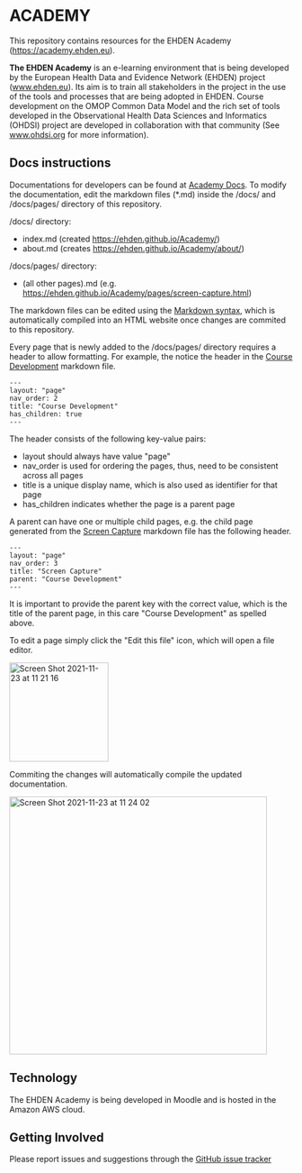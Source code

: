 # ACADEMY

This repository contains resources for the EHDEN Academy (https://academy.ehden.eu).

**The EHDEN Academy** is an e-learning environment that is being developed by the European Health Data and Evidence Network (EHDEN) project (www.ehden.eu). Its aim is to train all stakeholders in the project in the use of the tools and processes that are being adopted in EHDEN. Course development on the OMOP Common Data Model and the rich set of tools developed in the Observational Health Data Sciences and Informatics (OHDSI) project are developed in collaboration with that community (See www.ohdsi.org for more information). 

## Docs instructions
Documentations for developers can be found at [Academy Docs](ehden.github.io/Academy). To modify the documentation, edit the markdown files (*.md) inside the /docs/ and /docs/pages/ directory of this repository.

/docs/ directory:
- index.md (created https://ehden.github.io/Academy/)
- about.md (creates https://ehden.github.io/Academy/about/)

/docs/pages/ directory:
- (all other pages).md (e.g. https://ehden.github.io/Academy/pages/screen-capture.html)

The markdown files can be edited using the [Markdown syntax](https://docs.github.com/en/github/writing-on-github/getting-started-with-writing-and-formatting-on-github/basic-writing-and-formatting-syntax), which is automatically compiled into an HTML website once changes are commited to this repository.

Every page that is newly added to the /docs/pages/ directory requires a header to allow formatting. For example, the notice the header in the [Course Development](https://raw.githubusercontent.com/EHDEN/Academy/master/docs/pages/course-index.md) markdown file.
```
---
layout: "page"
nav_order: 2
title: "Course Development"
has_children: true
---

```

The header consists of the following key-value pairs:
- layout should always have value "page"
- nav_order is used for ordering the pages, thus, need to be consistent across all pages
- title is a unique display name, which is also used as identifier for that page
- has_children indicates whether the page is a parent page

A parent can have one or multiple child pages, e.g. the child page generated from the [Screen Capture](https://raw.githubusercontent.com/EHDEN/Academy/master/docs/pages/screen-capture.md) markdown file has the following header.

```
---
layout: "page"
nav_order: 3
title: "Screen Capture"
parent: "Course Development"
---
```
It is important to provide the parent key with the correct value, which is the title of the parent page, in this care "Course Development" as spelled above.

To edit a page simply click the "Edit this file" icon, which will open a file editor.

<img width="176" alt="Screen Shot 2021-11-23 at 11 21 16" src="https://user-images.githubusercontent.com/7384198/143007348-b4cea287-33d2-4be1-934b-ff18964fa33c.png">

Commiting the changes will automatically compile the updated documentation.

<img width="458" alt="Screen Shot 2021-11-23 at 11 24 02" src="https://user-images.githubusercontent.com/7384198/143008166-7593f1a8-8357-4c2f-ad36-25463466b4ff.png">

## Technology
The EHDEN Academy is being developed in Moodle and is hosted in the Amazon AWS cloud.

## Getting Involved
Please report issues and suggestions through the <a href="../../issues">GitHub issue tracker</a>



